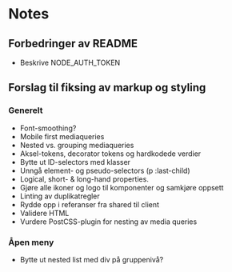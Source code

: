 # Notes

## Forbedringer av README

-   Beskrive NODE_AUTH_TOKEN

## Forslag til fiksing av markup og styling

### Generelt

-   Font-smoothing?
-   Mobile first mediaqueries
-   Nested vs. grouping mediaqueries
-   Aksel-tokens, decorator tokens og hardkodede verdier
-   Bytte ut ID-selectors med klasser
-   Unngå element- og pseudo-selectors (p :last-child)
-   Logical, short- & long-hand properties.
-   Gjøre alle ikoner og logo til komponenter og samkjøre oppsett
-   Linting av duplikatregler
-   Rydde opp i referanser fra shared til client
-   Validere HTML
-   Vurdere PostCSS-plugin for nesting av media queries

### Åpen meny

-   Bytte ut nested list med div på gruppenivå?
